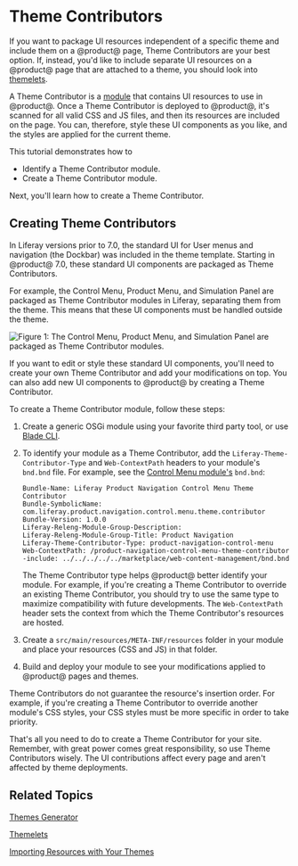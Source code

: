 # Theme Contributors [](id=theme-contributors)

If you want to package UI resources independent of a specific theme and
include them on a @product@ page, Theme Contributors are your best option. If,
instead, you'd like to include separate UI resources on a @product@ page that
are attached to a theme, you should look into
[themelets](/develop/tutorials/-/knowledge_base/7-0/themelets).

A Theme Contributor is a
[module](https://dev.liferay.com/participate/liferaypedia/-/wiki/Main/Module)
that contains UI resources to use in @product@. Once a Theme Contributor is
deployed to @product@, it's scanned for all valid CSS and JS files, and then its
resources are included on the page. You can, therefore, style these UI
components as you like, and the styles are applied for the current theme.

This tutorial demonstrates how to

- Identify a Theme Contributor module.
- Create a Theme Contributor module.

Next, you'll learn how to create a Theme Contributor. 

## Creating Theme Contributors [](id=creating-theme-contributors)

In Liferay versions prior to 7.0, the standard UI for User menus and navigation
(the Dockbar) was included in the theme template. Starting in @product@
7.0, these standard UI components are packaged as Theme Contributors.

For example, the Control Menu, Product Menu, and Simulation Panel are packaged
as Theme Contributor modules in Liferay, separating them from the theme. This
means that these UI components must be handled outside the theme.

![Figure 1: The Control Menu, Product Menu, and Simulation Panel are packaged as Theme Contributor modules.](../../images/theme-contributor-menus-diagram.png)

If you want to edit or style these standard UI components, you'll need to create
your own Theme Contributor and add your modifications on top. You can also add
new UI components to @product@ by creating a Theme Contributor.

To create a Theme Contributor module, follow these steps:

1.  Create a generic OSGi module using your favorite third party tool, or use
    [Blade CLI](/develop/tutorials/-/knowledge_base/7-0/blade-cli).

2.  To identify your module as a Theme Contributor, add the
    `Liferay-Theme-Contributor-Type` and `Web-ContextPath` headers to your
    module's `bnd.bnd` file. For example, see the
    [Control Menu module's](https://docs.liferay.com/portal/7.0/javadocs/modules/apps/web-experience/product-navigation/com.liferay.product.navigation.control.menu.theme.contributor/)
    `bnd.bnd`:

        Bundle-Name: Liferay Product Navigation Control Menu Theme Contributor
        Bundle-SymbolicName: com.liferay.product.navigation.control.menu.theme.contributor
        Bundle-Version: 1.0.0
        Liferay-Releng-Module-Group-Description:
        Liferay-Releng-Module-Group-Title: Product Navigation
        Liferay-Theme-Contributor-Type: product-navigation-control-menu
        Web-ContextPath: /product-navigation-control-menu-theme-contributor
        -include: ../../../../../marketplace/web-content-management/bnd.bnd

    The Theme Contributor type helps @product@ better identify your module. For
    example, if you're creating a Theme Contributor to override an existing
    Theme Contributor, you should try to use the same type to maximize
    compatibility with future developments. The `Web-ContextPath` header sets
    the context from which the Theme Contributor's resources are hosted.

3.  Create a `src/main/resources/META-INF/resources` folder in your module
    and place your resources (CSS and JS) in that folder.

4.  Build and deploy your module to see your modifications applied to @product@
    pages and themes.

Theme Contributors do not guarantee the resource's insertion order. For example, 
if you're creating a Theme Contributor to override another module's CSS styles, 
your CSS styles must be more specific in order to take priority.

That's all you need to do to create a Theme Contributor for your site. Remember,
with great power comes great responsibility, so use Theme Contributors wisely.
The UI contributions affect every page and aren't affected by theme deployments.

## Related Topics [](id=related-topics)

[Themes Generator](/develop/tutorials/-/knowledge_base/7-0/themes-generator)

[Themelets](/develop/tutorials/-/knowledge_base/7-0/themelets)

[Importing Resources with Your Themes](/develop/tutorials/-/knowledge_base/7-0/importing-resources-with-a-theme)
